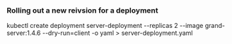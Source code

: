 ### Rolling out a new reivsion for a deployment

kubectl create deployment server-deployment --replicas 2 --image grand-server:1.4.6 --dry-run=client -o yaml > server-deployment.yaml
